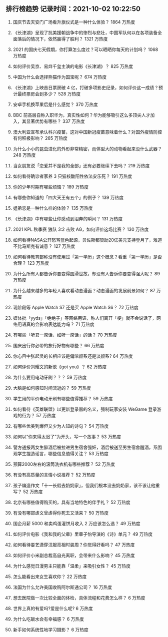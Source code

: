 
## 排行榜趋势 记录时间：2021-10-02 10:22:50
  
  1. 国庆节去天安门广场看升旗仪式是一种什么体验？ 1864 万热度
    
  2. 《长津湖》呈现了抗美援朝战争中的惨烈与悲壮，中国军队何以在各项装备全面落后的情况下，依然赢得了胜利？ 1321 万热度
    
  3. 2021 的国庆七天假期，你打算怎么度过？可以晒晒你每天的计划吗？ 1068 万热度
    
  4. 如何评价吴京、易烊千玺主演的电影《长津湖》？ 825 万热度
    
  5. 中国为什么会选择熊猫作为国宝呢？ 674 万热度
    
  6. 《长津湖》上映首日票房破 4 亿，打破多项影史纪录，如何评价这一成绩？预计最终票房会到多少？ 528 万热度
    
  7. 安卓手机换苹果后是什么感觉？ 370 万热度
    
  8. BBC 前高层自称入职华为，真实性如何？华为能够吸引这么多顶尖人才加入，其显著优势有哪些？ 337 万热度
    
  9. 澳大利亚宣布承认科兴疫苗，这对中国新冠疫苗意味着什么？对国外疫情防控有何积极影响？ 265 万热度
    
  10. 为什么小小的昆虫进化的外形非常精密，而体型大的动物看起来没什么武器？ 248 万热度
    
  11. 当女朋友说「恋爱并不是我的全部」还有必要继续下去吗？ 219 万热度
    
  12. 如何看待确诊者家养 3 只猫核酸阳性依法安乐死？ 191 万热度
    
  13. 你的少年时期有哪些烦恼？ 189 万热度
    
  14. 有哪些你知道的「四大天王有五个」的例子？ 139 万热度
    
  15. 姐弟恋是一种什么样的体验？ 135 万热度
    
  16. 《长津湖》中有哪些让你感动到泪奔的瞬间？ 131 万热度
    
  17. 2021 KPL 秋季赛 狼队 3:2 击败 AG，如何评价这场比赛？ 130 万热度
    
  18. 如何看待NASA公开怒骂蓝色起源，贝佐斯都赞助20亿美元支持登月了，难道不比马斯克有诚意？ 127 万热度
    
  19. 如何看待教育部称没有使用过「第一学历」这个概念？看重「第一学历」是否合理？ 123 万热度
    
  20. 为什么所有人都告诉你要变得圆滑世故，却没有人告诉你要变得强大呢？ 89 万热度
    
  21. 为什么越来越多的年轻人喜欢看动态漫画？动态漫画的发展前景如何？ 87 万热度
    
  22. 现阶段等 Apple Watch S7 还是买 Apple Watch S6？ 72 万热度
    
  23. 媒体批「yyds」「绝绝子」等网络用语，称人们离开「梗」就不会说话了，网络用语真的会影响表达能力吗？ 71 万热度
    
  24. 有哪些「听君一席话，如听一席话」的话？ 70 万热度
    
  25. 国庆出行你必带的旅行好物有哪些？ 66 万热度
    
  26. 你心目中张起灵的长相应该是偏浓颜系还是淡颜系? 64 万热度
    
  27. 如何评价刘耀文的新歌《got you》？ 62 万热度
    
  28. 为什么要用电动牙刷？？？ 59 万热度
    
  29. 大脑是如何感知时间流逝的？ 59 万热度
    
  30. 学生用的平价电动牙刷有哪些值得推荐？ 59 万热度
    
  31. 如何看待《英雄联盟》以更新登录器的名义，强制玩家安装 WeGame 登录游戏的行为？ 57 万热度
    
  32. 有哪些优美到爆但又少为人知的诗句？ 54 万热度
    
  33. 如何以“你来得太迟了”为开头，写一个故事？ 53 万热度
    
  34. 警方通报两女生醉酒后被拉进男生宿舍强奸，酒后被送至男生宿舍醒酒，系围观学生捏造谣言，哪些信息值得关注？ 53 万热度
    
  35. 预算2000左右的滚筒洗衣机有哪些推荐？ 52 万热度
    
  36. 有没有高质量的言情小说推荐？ 52 万热度
    
  37. 孩子编造作文「十一长假去奶奶家」，但我们根本没去奶奶家，该不该让他重写？ 52 万热度
    
  38. 北京有哪些值得购买的，具有当地特色的伴手礼？ 52 万热度
    
  39. 有没有哪部虐文曾虐得你死去又活来？ 50 万热度
    
  40. 国企月薪  5000 和卖鸡蛋灌饼月收入 2 万应该怎么选？ 49 万热度
    
  41. 如何评价电影《我和我的父辈》里章子怡导演的《诗》单元？ 49 万热度
    
  42. 如何看待娄艺潇穿汉服亮相时装周？你觉得好看吗？ 47 万热度
    
  43. 如何评价小米副总裁高自光离职，会带来什么影响？ 45 万热度
    
  44. 为什么感觉日漫男主只能靠「温柔」来吸引女性？ 45 万热度
    
  45. 怎么能看出来女生喜欢你？ 22 万热度
    
  46. 法国为什么允许美国收购阿尔斯通公司？ 16 万热度
    
  47. 想去医院做一次比较全面的体检，具体流程和花费怎么样？ 6 万热度
    
  48. 世界上真的有爱吗?爱是什么呢? 6 万热度
    
  49. 为什么吃碳水会有幸福感？ 6 万热度
    
  50. 新手如何系统性地学习摄影？ 6 万热度
    